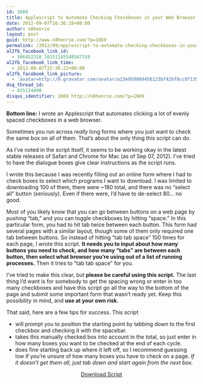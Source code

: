 ```yaml
---
id: 1669
title: Applescript to Automate Checking Checkboxes in your Web Browser
date: 2012-09-07T16:36:18+00:00
author: n8henrie
layout: post
guid: http://www.n8henrie.com/?p=1669
permalink: /2012/09/applescript-to-automate-checking-checkboxes-in-your-web-browser/
al2fb_facebook_link_id:
  - 506452318_10151145548547319
al2fb_facebook_link_time:
  - 2012-09-07T22:36:22+00:00
al2fb_facebook_link_picture:
  - 'avatar=http://0.gravatar.com/avatar/a23e95080d456123bf42bf8cc0f13519?s=96&amp;d=wavatar&amp;r=PG'
dsq_thread_id:
  - 835124490
disqus_identifier: 1669 http://n8henrie.com/?p=1669
---
```

**Bottom line:** I wrote an Applescript that automates clicking a lot of evenly spaced checkboxes in a web browser.
  
<!--more-->


  
Sometimes you run across _really_ long forms where you just want to check the same box on all of them. That&#8217;s about the only thing this script can do.

As I&#8217;ve noted in the script itself, it seems to be working okay in the latest stable releases of Safari and Chrome for Mac (as of Sep 07, 2012). I&#8217;ve tried to have the dialogue boxes give clear instructions as the script runs.

I wrote this because I was recently filling out an online form where I had to check boxes to select which programs I want to download. I was limited to downloading 100 of them, there were ~180 total, and there was no &#8220;select all&#8221; button (seriously). Even if there were, I&#8217;d have to de-select 80… no good.

Most of you likely know that you can go between buttons on a web page by pushing &#8220;tab,&#8221; and you can toggle checkboxes by hitting &#8220;space.&#8221; In this particular form, you had to hit tab twice between each button. This form had several pages with a similar layout, though some of them only required one tab between buttons. So instead of hitting &#8220;tab tab space&#8221; 100 times for each page, I wrote this script. **It needs you to input about how many buttons you need to check, and how many &#8220;tabs&#8221; are between each button, then select what browser you&#8217;re using out of a list of running processes.** Then it tries to &#8220;tab tab space&#8221; for you.

I&#8217;ve tried to make this clear, but **please be careful using this script.** The last thing I&#8217;d want is for somebody to get the spacing wrong or enter in too many checkboxes and have this script go all the way to the bottom of the page and submit some important form that wasn&#8217;t ready yet. Keep this possibility in mind, and **use at your own risk.**

That said, here are a few tips for success. This script

  * will prompt you to position the starting point by tabbing down to the first checkbox and checking it with the spacebar.
  * takes this manually checked box into account in the total, so just enter in how many boxes you want to be checked at the end of each cycle.
  * does fine starting back up where it left off, so I recommend guessing low if you&#8217;re unsure of how many boxes you have to check on a page. _If it doesn&#8217;t get them all, just tab down and start again from the next box._

<p align="center">
  <a target="_blank" href="http://cl.ly/3m0N3H3O322a">Download Script</a><br />
</p>